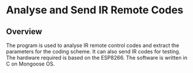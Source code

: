 # Analyse and Send IR Remote Codes

## Overview

The program is used to analyse IR remote control codes and extract the parameters for the coding scheme. It can also send IR codes for testing. The hardware required is based on the ESP8266. The software is written in C on Mongoose OS.

